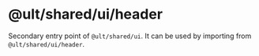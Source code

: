 # @ult/shared/ui/header

Secondary entry point of `@ult/shared/ui`. It can be used by importing from `@ult/shared/ui/header`.
